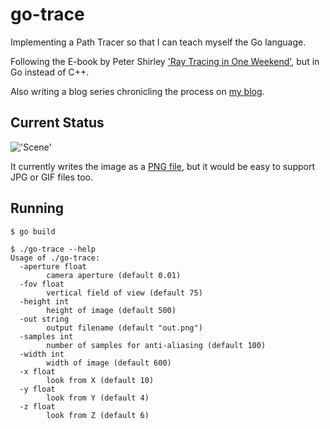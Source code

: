 # go-trace

Implementing a Path Tracer so that I can teach myself the Go language.

Following the E-book by Peter Shirley ['Ray Tracing in One Weekend'](http://www.amazon.com/Ray-Tracing-Weekend-Peter-Shirley-ebook/dp/B01B5AODD8), but in Go instead of C++.

Also writing a blog series chronicling the process on [my blog](http://www.markphelps.me/2016/03/15/writing-a-ray-tracer-in-go.html).

## Current Status

!['Scene'](https://s3.amazonaws.com/markphelps.me/2016/scene2.png)

It currently writes the image as a [PNG file](https://en.wikipedia.org/wiki/Portable_Network_Graphics), but it would be easy to support JPG or GIF files too.

## Running

```
$ go build

$ ./go-trace --help
Usage of ./go-trace:
  -aperture float
        camera aperture (default 0.01)
  -fov float
        vertical field of view (default 75)
  -height int
        height of image (default 500)
  -out string
        output filename (default "out.png")
  -samples int
        number of samples for anti-aliasing (default 100)
  -width int
        width of image (default 600)
  -x float
        look from X (default 10)
  -y float
        look from Y (default 4)
  -z float
        look from Z (default 6)
```
